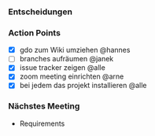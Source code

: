 ### Entscheidungen

### Action Points
- [x] gdo zum Wiki umziehen @hannes
- [ ] branches aufräumen @janek
- [x] issue tracker zeigen @alle
- [x] zoom meeting einrichten @arne
- [x] bei jedem das projekt installieren @alle

### Nächstes Meeting
- Requirements